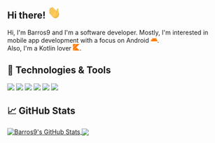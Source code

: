 ## Hi there! <img src="https://raw.githubusercontent.com/Barros9/Barros9/master/wave.gif" width="30px">

Hi, I'm Barros9 and I'm a software developer. Mostly, I'm interested in mobile app development with a focus on Android <img src="https://raw.githubusercontent.com/Barros9/Barros9/master/android.svg" width="15px">.<br>
Also, I'm a Kotlin lover <img src="https://raw.githubusercontent.com/Barros9/Barros9/master/kotlin.svg" width="15px">.

## 🔧 Technologies & Tools
![](https://img.shields.io/badge/Code-Kotlin-informational?style=flat&logo=kotlin&logoColor=white&color=ff7900)
![](https://img.shields.io/badge/Code-Java-informational?style=flat&logo=java&logoColor=white&color=ff7900)
![](https://img.shields.io/badge/Code-Javascript-informational?style=flat&logo=javascript&logoColor=white&color=ff7900)
![](https://img.shields.io/badge/OS-Android-informational?style=flat&logo=android&logoColor=white&color=ff7900)
![](https://img.shields.io/badge/Editor-IntelliJ_IDEA-informational?style=flat&logo=intellij-idea&logoColor=white&color=ff7900)
![](https://img.shields.io/badge/Editor-Android_Studio-informational?style=flat&logo=android-studio&logoColor=white&color=ff7900)

## &#x1f4c8; GitHub Stats

<!-- GitHub Stats -->
<a href="https://github.com/Barros9/Barros9">
  <img align="center" src="https://github-readme-stats.vercel.app/api?username=Barros9&show_icons=true&line_height=27&count_private=true&title_color=ffffff&text_color=c9cacc&icon_color=ff7900&bg_color=1d1f21" alt="Barros9's GitHub Stats" />
</a>

<!-- Most used languages -->
<a href="https://github.com/Barros9/Barros9">
  <img align="center" src="https://github-readme-stats.vercel.app/api/top-langs/?username=Barros9&hide=java,html&title_color=ffffff&text_color=c9cacc&icon_color=ff7900&bg_color=1d1f21" />
</a>

<!-- Project
<a href="https://github.com/Barros9/AndroidArchitectureCompare">
  <img align="center" src="https://github-readme-stats.vercel.app/api/pin/?username=Barros9&repo=AndroidArchitectureCompare&title_color=ffffff&text_color=c9cacc&icon_color=ff7900&bg_color=1d1f21" />
</a>
 -->

<!-- Resources -->
<!-- Icons: https://simpleicons.org/ -->
<!-- GitHub Stats: https://github.com/anuraghazra/github-readme-stats -->
<!-- Emojis: https://emojipedia.org/emoji/ -->
<!-- HTML Emojis: https://www.fileformat.info/index.htm -->
<!-- Shields: https://shields.io/ -->
<!-- Awesome GitHub Profile README: https://github.com/abhisheknaiidu/awesome-github-profile-readme -->
